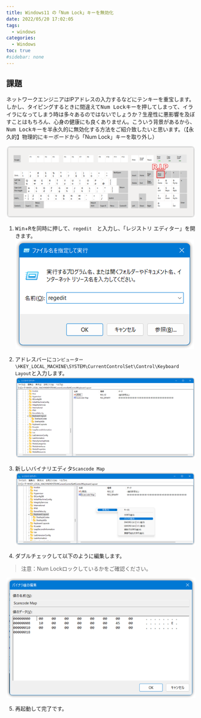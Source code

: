 ```yaml
---
title: Windows11 の「Num Lock」キーを無効化
date: 2022/05/20 17:02:05
tags:
  - windows
categories:
  - Windows
toc: true
#sidebar: none
---
```


## 課題
ネットワークエンジニアはIPアドレスの入力するなどにテンキーを重宝します。しかし、タイピングするときに間違えて<kbd>Num Lock</kbd>キーを押してしまって、イライラになってしまう時は多々あるのではないでしょうか？生産性に悪影響を及ぼすことはもちろん、心身の健康にも良くありません。こういう背景があるから、<kbd>Num Lock</kbd>キーを半永久的に無効化する方法をご紹介致したいと思います。（【永久的】物理的にキーボードから「Num Lock」キーを取り外し）

![chrome_1107x414_220701.png](/resources/aaacdc5a69f04999bfe471d7febc4517.png)

1. <kbd>Win</kbd>+<kbd>R</kbd>を同時に押して、`regedit`　と入力し、「レジストリ エディター」を開きます。　
![explorer_456x272_220701.png](/resources/42353ad6d2a34de89a552598c2093117.png)

2. アドレスバーに`コンピューター\HKEY_LOCAL_MACHINE\SYSTEM\CurrentControlSet\Control\Keyboard Layout`と入力します。
![regedit_1155x509_220701.png](/resources/d1da1be4dfc44d2f946d714940015859.png)


3. 新しいバイナリエディタ`Scancode Map`
![regedit_1065x423_220701.png](/resources/4f001eb6e94e4d57aa5ab4a1c3e6663d.png)


4. ダブルチェックして以下のように編集します。
> 注意：Num Lockロックしているかをご確認ください。
>
![regedit_617x387_220701.png](/resources/b6b505c4d3984ad086836b911f800778.png)


5. 再起動して完了です。
